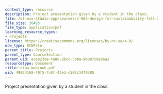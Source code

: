 ```yaml
---
content_type: resource
description: Project presentation given by a student in the class.
file: /ol-ocw-studio-app/courses/1-964-design-for-sustainability-fall-2006/4902416840f57c0f42e3c503c1479385_nina_mahjoub.pdf
file_size: 36495
file_type: application/pdf
learning_resource_types:
- Projects
license: https://creativecommons.org/licenses/by-nc-sa/4.0/
ocw_type: OCWFile
parent_title: Projects
parent_type: CourseSection
parent_uid: eceb230e-4a86-2bcc-5b0a-9b00758a86a2
resourcetype: Document
title: nina_mahjoub.pdf
uid: 49024168-40f5-7c0f-42e3-c503c1479385
---
```

Project presentation given by a student in the class.